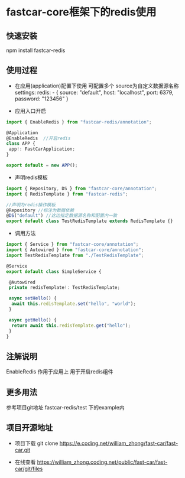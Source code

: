 # fastcar-core框架下的redis使用

## 快速安装

npm install fastcar-redis

## 使用过程

* 在应用(application)配置下使用 可配置多个 source为自定义数据源名称
settings:
    redis:
        - { source: "default", host: "localhost", port: 6379, password: "123456" }

* 应用入口开启

```ts
import { EnableRedis } from "fastcar-redis/annotation";

@Application
@EnableRedis  //开启redis
class APP {
 app!: FastCarApplication;
}

export default = new APP();
```

* 声明redis模板

```ts
import { Repository, DS } from "fastcar-core/annotation";
import { RedisTemplate } from "fastcar-redis";

//声明为redis操作模板
@Repository //标注为数据依赖
@DS("default") //这边指定数据源名称和配置内一致
export default class TestRedisTemplate extends RedisTemplate {}
```

* 调用方法

```ts
import { Service } from "fastcar-core/annotation";
import { Autowired } from "fastcar-core/annotation";
import TestRedisTemplate from "./TestRedisTemplate";

@Service
export default class SimpleService {

 @Autowired
 private redisTemplate!: TestRedisTemplate;

 async setHello() {
  await this.redisTemplate.set("hello", "world");
 }

 async getHello() {
  return await this.redisTemplate.get("hello");
 }
}
```

## 注解说明

EnableRedis 作用于应用上 用于开启redis组件

## 更多用法

参考项目git地址 fastcar-redis/test 下的example内

## 项目开源地址

* 项目下载 git clone <https://e.coding.net/william_zhong/fast-car/fast-car.git>

* 在线查看 <https://william_zhong.coding.net/public/fast-car/fast-car/git/files>
